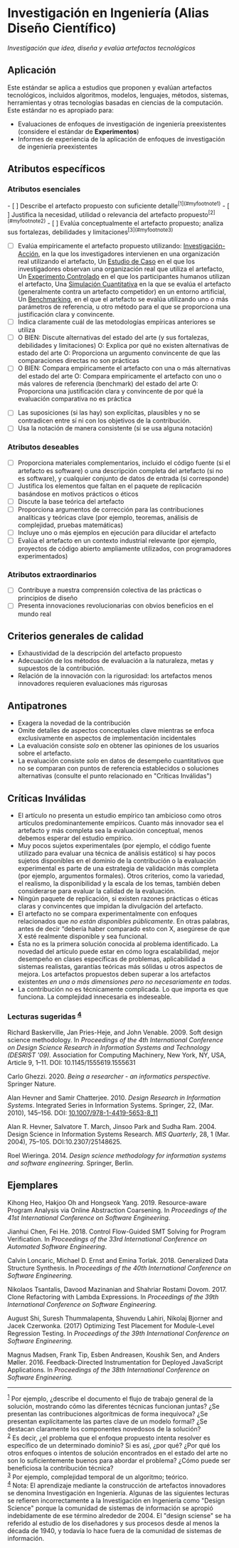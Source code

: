 # Investigación en Ingeniería (Alias Diseño Científico)
<standard name="Engineering Methods">


*<desc>Investigación que idea, diseña y evalúa artefactos tecnológicos</desc>*


## Aplicación

Este estándar se aplica a estudios que proponen y evalúan artefactos tecnológicos, incluidos algoritmos, modelos, lenguajes, métodos, sistemas, herramientas y otras tecnologías basadas en ciencias de la computación. Este estándar no es apropiado para:

-   Evaluaciones de enfoques de investigación de ingeniería preexistentes (considere el estándar de **Experimentos**)
-   Informes de experiencia de la aplicación de enfoques de investigación de ingeniería preexistentes

## Atributos específicos

### Atributos esenciales
<checklist name="Essential">

<intro>
- [ ]   Describe el artefacto propuesto con suficiente detalle<sup>[1](#myfootnote1)</sup>
- [ ]   Justifica la necesidad, utilidad o relevancia del artefacto propuesto<sup>[2](#myfootnote2)</sup>
- [ ]   Evalúa conceptualmente el artefacto propuesto; analiza sus fortalezas, debilidades y limitaciones<sup>[3](#myfootnote3)</sup>

<method>

- [ ]   Evalúa empíricamente el artefacto propuesto utilizando:
  [Investigación-Acción](https://github.com/acmsigsoft/EmpiricalStandards/blob/master/docs/ActionResearch.md), en la que los investigadores intervienen en una organización real utilizando el artefacto,
  Un [Estudio de Caso](https://github.com/acmsigsoft/EmpiricalStandards/blob/master/docs/CaseStudy.md) en el que los investigadores observan una organización real que utiliza el artefacto,
  Un [Experimento Controlado](https://github.com/acmsigsoft/EmpiricalStandards/blob/master/docs/Experiments.md) en el que los participantes humanos utilizan el artefacto,
  Una [Simulación Cuantitativa](https://github.com/acmsigsoft/EmpiricalStandards/blob/master/docs/QuantitativeSimulation.md) en la que se evalúa el artefacto (generalmente contra un artefacto competidor) en un entorno artificial,
  Un [Benchmarking](https://github.com/acmsigsoft/EmpiricalStandards/blob/master/docs/Benchmarking.md), en el que el artefacto se evalúa utilizando uno o más parámetros de referencia, u otro método para el que se proporciona una justificación clara y convincente.
- [ ]   Indica claramente cuál de las metodologías empíricas anteriores se utiliza
- [ ]   O BIEN: Discute alternativas del estado del arte (y sus fortalezas, debilidades y limitaciones)
    O: Explica por qué no existen alternativas de estado del arte
    O: Proporciona un argumento convincente de que las comparaciones directas no son prácticas
- [ ]   O BIEN: Compara empíricamente el artefacto con una o más alternativas del estado del arte
    O: Compara empíricamente el artefacto con uno o más valores de referencia (benchmark) del estado del arte
    O: Proporciona una justificación clara y convincente de por qué la evaluación comparativa no es práctica

<results>


<discussion>


<other>

- [ ]   Las suposiciones (si las hay) son explícitas, plausibles y no se contradicen entre sí ni con los objetivos de la contribución.
- [ ]   Usa la notación de manera consistente (si se usa alguna notación)

</checklist>

### Atributos deseables
<checklist name="Desirable">

- [ ]   Proporciona materiales complementarios, incluido el código fuente (si el artefacto es software) o una descripción completa del artefacto (si no es software), y cualquier conjunto de datos de entrada (si corresponde)
- [ ]   Justifica los elementos que faltan en el paquete de replicación basándose en motivos prácticos o éticos
- [ ]   Discute la base teórica del artefacto
- [ ]   Proporciona argumentos de corrección para las contribuciones analíticas y teóricas clave (por ejemplo, teoremas, análisis de complejidad, pruebas matemáticas)
- [ ]   Incluye uno o más ejemplos en ejecución para dilucidar el artefacto
- [ ]   Evalúa el artefacto en un contexto industrial relevante (por ejemplo, proyectos de código abierto ampliamente utilizados, con programadores experimentados)

</checklist>
    
### Atributos extraordinarios
<checklist name="Extraordinary">

- [ ]   Contribuye a nuestra comprensión colectiva de las prácticas o principios de diseño
- [ ]   Presenta innovaciones revolucionarias con obvios beneficios en el mundo real
</checklist>
    
## Criterios generales de calidad

-   Exhaustividad de la descripción del artefacto propuesto
-   Adecuación de los métodos de evaluación a la naturaleza, metas y supuestos de la contribución.
-   Relación de la innovación con la rigurosidad: los artefactos menos innovadores requieren evaluaciones más rigurosas

## Antipatrones

-   Exagera la novedad de la contribución
-   Omite detalles de aspectos conceptuales clave mientras se enfoca exclusivamente en aspectos de implementación incidentales
-   La evaluación consiste *solo* en obtener las opiniones de los usuarios sobre el artefacto.
-   La evaluación consiste *solo* en datos de desempeño cuantitativos que no se comparan con puntos de referencia establecidos o soluciones alternativas (consulte el punto relacionado en "Críticas Inválidas")

## Críticas Inválidas

-   El artículo no presenta un estudio empírico tan ambicioso como otros artículos predominantemente empíricos. Cuanto más innovador sea el artefacto y más completa sea la evaluación conceptual, menos debemos esperar del estudio empírico.
-   Muy pocos sujetos experimentales (por ejemplo, el código fuente utilizado para evaluar una técnica de análisis estático) si hay pocos sujetos disponibles en el dominio de la contribución o la evaluación experimental es parte de una estrategia de validación más completa (por ejemplo, argumentos formales). Otros criterios, como la variedad, el realismo, la disponibilidad y la escala de los temas, también deben considerarse para evaluar la calidad de la evaluación.
-   Ningún paquete de replicación, si existen razones prácticas o éticas claras y convincentes que impidan la divulgación del artefacto.
-   El artefacto no se compara experimentalmente con enfoques relacionados que *no están disponibles públicamente*. En otras palabras, antes de decir “debería haber comparado esto con X, asegúrese de que X esté realmente disponible y sea funcional.
-   Ésta no es la primera solución conocida al problema identificado. La novedad del artículo puede estar en cómo logra escalabilidad, mejor desempeño en clases específicas de problemas, aplicabilidad a sistemas realistas, garantías teóricas más sólidas u otros aspectos de mejora. Los artefactos propuestos deben superar a los artefactos existentes *en una o más dimensiones pero no necesariamente en todas*.
-   La contribución no es técnicamente complicada. Lo que importa es que funciona. La complejidad innecesaria es indeseable.

### Lecturas sugeridas <sup>[4](#myfootnote4)</sup>

Richard Baskerville, Jan Pries-Heje, and John Venable. 2009. Soft design
science methodology. In *Proceedings of the 4th International Conference
on Design Science Research in Information Systems and Technology
(DESRIST '09).* Association for Computing Machinery, New York, NY, USA,
Article 9, 1–11. DOI: 10.1145/1555619.1555631

Carlo Ghezzi. 2020. *Being a researcher - an informatics perspective*.
Springer Nature.

Alan Hevner and Samir Chatterjee. 2010. *Design Research in Information
Systems*. Integrated Series in Information Systems. Springer, 22, (Mar.
2010), 145–156. DOI:
[10.1007/978-1-4419-5653-8_11](https://doi.org/10.1007/978-1-4419-5653-8_11)

Alan R. Hevner, Salvatore T. March, Jinsoo Park and Sudha Ram. 2004.
Design Science in Information Systems Research. *MIS Quarterly*, 28, 1
(Mar. 2004), 75–105. DOI:10.2307/25148625.

Roel Wieringa. 2014. *Design science methodology for information systems
and software engineering.* Springer, Berlin.

## Ejemplares

Kihong Heo, Hakjoo Oh and Hongseok Yang. 2019. Resource-aware Program
Analysis via Online Abstraction Coarsening. In *Proceedings of the 41st
International Conference on Software Engineering.*

Jianhui Chen, Fei He. 2018. Control Flow-Guided SMT Solving for Program
Verification. In *Proceedings of the 33rd International Conference on
Automated Software Engineering*.

Calvin Loncaric, Michael D. Ernst and Emina Torlak. 2018. Generalized
Data Structure Synthesis. In *Proceedings of the 40th International
Conference on Software Engineering.*

Nikolaos Tsantalis, Davood Mazinanian and Shahriar Rostami Dovom. 2017.
Clone Refactoring with Lambda Expressions. In *Proceedings of the 39th
International Conference on Software Engineering.*

August Shi, Suresh Thummalapenta, Shuvendu Lahiri, Nikolaj Bjorner and
Jacek Czerwonka. (2017) Optimizing Test Placement for Module-Level
Regression Testing. In *Proceedings of the 39th International Conference
on Software Engineering.*

Magnus Madsen, Frank Tip, Esben Andreasen, Koushik Sen, and Anders
Møller. 2016. Feedback-Directed Instrumentation for Deployed JavaScript
Applications. In *Proceedings of the 38th International Conference on
Software Engineering.*

---
<footnote><sup>[1](#myfootnote1)</sup> Por ejemplo, ¿describe el documento el flujo de trabajo general de la solución, mostrando cómo las diferentes técnicas funcionan juntas? ¿Se presentan las contribuciones algorítmicas de forma inequívoca? ¿Se presentan explícitamente las partes clave de un modelo formal? ¿Se destacan claramente los componentes novedosos de la solución?</footnote><br>
<footnote><sup>[2](#myfootnote2)</sup> Es decir, ¿el problema que el enfoque propuesto intenta resolver es específico de un determinado dominio? Si es así, ¿por qué? ¿Por qué los otros enfoques o intentos de solución encontrados en el estado del arte no son lo suficientemente buenos para abordar el problema? ¿Cómo puede ser beneficiosa la contribución técnica?</footnote><br>
<footnote><sup>[3](#myfootnote3)</sup> Por ejemplo, complejidad temporal de un algoritmo; teórico.</footnote><br>
<footnote><sup>[4](#myfootnote4)</sup>  Nota: El aprendizaje mediante la construcción de artefactos innovadores se denomina Investigación en Ingeniería. Algunas de las siguientes lecturas se refieren incorrectamente a la Investigación en Ingeniería como "Design Science" porque la comunidad de sistemas de información se apropió indebidamente de ese término alrededor de 2004. El "design sciense" se ha referido al estudio de los diseñadores y sus procesos desde al menos la década de 1940, y todavía lo hace fuera de la comunidad de sistemas de información.</footnote><br>
</standard>